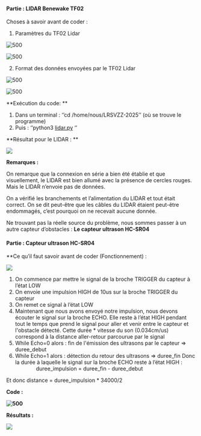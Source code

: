 
#### **Partie : LIDAR Benewake TF02**

Choses à savoir avant de coder :

1. Paramètres du TF02 Lidar 

![500](https://lh7-rt.googleusercontent.com/docsz/AD_4nXd7mTjAX8ShDKk5xiI1zLm3ss8Mc6XKZMcRzQAXuosHmFkNXvJlxPGh2fmNHAde2xbSLJ1OXCKHdGrCirTP0EINbwgXxZKwV5Ki_VIJsyhkP5JtB5jvHIlTKrGmeO-neYK9nKI-?key=L4A1ejDVxs0i06ERmyTYIKsb)

![500](https://lh7-rt.googleusercontent.com/docsz/AD_4nXfPe1QqqSArB9Q75_TpSuHvxXzEJYGCO7ANg92jyxVpcSaZC7QZ9Z-iu-pja8fdRHpF8OA_dAZX1msh9YArCGsLkF146lMs-SU4aMvUg_hwMLYMOfiKF3tWp6kAnZsUkIz50-9k1A?key=L4A1ejDVxs0i06ERmyTYIKsb)

2. Format des données envoyées par le TF02 Lidar 

![500](https://lh7-rt.googleusercontent.com/docsz/AD_4nXdZzi0E0bgC3lww5dCx-ZdUOkYb3x_mw9QaS38VHGrMdOAlgC7thA0EwCDCOH0thmtgC5zmI2tP3-PFxuP7eWz8-ERf7X3ey3Bt2f0wCO__z8RmIXqxa_59lHvEPcQ4WZF5W0rJtA?key=L4A1ejDVxs0i06ERmyTYIKsb)

![500](https://lh7-rt.googleusercontent.com/docsz/AD_4nXeXTCCWw-wKp3XOP8jfSiNN0vwWzfJxNQwIhWyUl6zARPtkJPS6jW4j02xfs5VXgW7_bpaoDoKZJWh1M7kbeX44o2moOFwMMPxY8AmXrg_ZOTosfco7AYuD0jIw30nDU5DgcY8L?key=L4A1ejDVxs0i06ERmyTYIKsb)

**Exécution du code: **

1. Dans un terminal : ‘’cd /home/nous/LRSVZZ-2025’’ (où se trouve le programme)
2. Puis : ‘’python3 [lidar.py](http://lidar.py) ‘’

**Résultat pour le LIDAR : **

![](https://lh7-rt.googleusercontent.com/docsz/AD_4nXfQ4hrJCqoiVzahMlisE9irlOwY4_g7iMuvYHaA6m1HAGT7AqdQD0ZjrmtoGT6cH0tTFXsVj0bjKCBFuCMQLMlMd8hUgwcRSsPr68-UHRORgxSrG73UfS2mCPPTDzMzJ5jnWNKsFg?key=L4A1ejDVxs0i06ERmyTYIKsb)

**Remarques :**

On remarque que la connexion en série a bien été établie et que visuellement, le LIDAR est bien allumé avec la présence de cercles rouges. Mais le LIDAR n’envoie pas de données. 

On a vérifié les branchements et l’alimentation du LIDAR et tout était correct. On se dit peut-être que les câbles du LIDAR étaient peut-être endommagés, c’est pourquoi on ne recevait aucune donnée. 

Ne trouvant pas la réelle source du problème, nous sommes passer à un autre capteur d’obstacles : **Le capteur ultrason HC-SR04**

#### **Partie : Capteur ultrason HC-SR04**

**Ce qu’il faut savoir avant de coder (Fonctionnement) :

**![](https://lh7-rt.googleusercontent.com/docsz/AD_4nXdWKAF0_Z_z2ZH-Mjg7hY2wYm4a6SKmiOUpVr8dgvirfd1wOZUUMN1go3EljpSItUqd-n7mijCY9lTmyJlZrgYzutjdizPIR0XGi06j0p4nMo48rDGqPXCifn6p8FNvgvALKXBs?key=L4A1ejDVxs0i06ERmyTYIKsb)**

1. On commence par mettre le signal de la broche TRIGGER du capteur à l’état LOW
2. On envoie une impulsion HIGH de 10us sur la broche TRIGGER du capteur
3. On remet ce signal à l’état LOW
4. Maintenant que nous avons envoyé notre impulsion, nous devons écouter le signal sur la broche ECHO. Elle reste à l’état HIGH pendant tout le temps que prend le signal pour aller et venir entre le capteur et l'obstacle détecté. Cette durée * vitesse du son (0.034cm/us) correspond à la distance aller-retour parcourue par le signal 
5. While Echo=0 alors : fin de l'émission des ultrasons par le capteur => duree_debut
6. While Echo=1 alors : détection du retour des ultrasons => duree_fin
Donc la durée à laquelle le signal sur la broche ECHO reste à l’état HIGH :                        duree_impulsion = duree_fin - duree_debut

Et donc distance = duree_impulsion * 34000/2

**Code :** 

**![500](https://lh7-rt.googleusercontent.com/docsz/AD_4nXfAQ8rwULszM1ewxYtOQw9wwyUNbNz8526FczdXoSRDxwegLOCjmE4LaGzvabV5DZ4QfBH-4ABWzw1QuBaALZzbbA-hlJA2f53UYk0K6JeI6KDwvtn9EqKAUH-xhaR9sgfUZToavw?key=L4A1ejDVxs0i06ERmyTYIKsb)**

**Résultats :**

**![](https://lh7-rt.googleusercontent.com/docsz/AD_4nXcvhsXGoHVtVpuj_TpvGdl8ZTPrymNlwWVMOWz8vVW-Kvn-cz6RMMKny3lYMfnScc0p743RvGGB9gf_PicHTRoaBXrdgWiOPhVfrhu9OqoS_adid0X9wWB8QdzQrkNZyYX8LX7_1g?key=L4A1ejDVxs0i06ERmyTYIKsb)**
